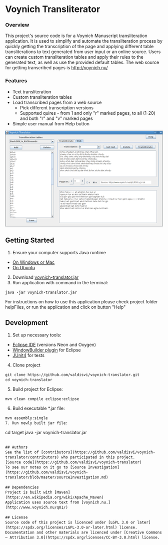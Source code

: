 # Voynich Transliterator

### Overview
This project's source code is for a Voynich Manuscript transliteration application. It is used to simplify and automate the transliteration process by quickly getting the transcription of the page and applying different table transliterations to text generated from user input or an online source.
Users can create custom transliteration tables and apply their rules to the generated text, as well as use the provided default tables.
The web source for getting transcribed pages is http://voynich.nu/

### Features

- Text transliteration
- Custom transliteration tables
- Load transcribed pages from a web source
  - Pick different transcription versions
  - Supported quires - from 1 and only "r" marked pages, to all (1-20) and both "r" and "v" marked pages
- Simple user manual from Help button

![Screenshot](https://github.com/valdisvi/voynich-translator/blob/master/src/main/resources/voynich-translator.png)

## Getting Started

1. Ensure your computer supports Java runtime
- [On Windows or Mac](https://www.java.com/en/download/help/version_manual.xml)
- [On Ubuntu](https://www.howtogeek.com/191427/how-to-find-out-if-java-is-installed-in-ubuntu-and-how-to-install-it/)

2. Download [voynich-translator.jar](https://github.com/valdisvi/voynich-translator/blob/master/bin/voynich-translator.jar?raw=true)
3. Run application with command in the terminal:
```
java -jar voynich-translator.jar
```
For instructions on how to use this application please check project folder helpFiles, or run the application and click on button "Help"

## Development

1. Set up necessary tools:
  - [Eclipse IDE](https://www.eclipse.org/) (versions Neon and Oxygen)
  - [WindowBuilder plugin](https://www.eclipse.org/windowbuilder/) for Eclipse
  - [JUnit4](https://junit.org/junit4/) for tests
4. Clone project
```
git clone https://github.com/valdisvi/voynich-translator.git
cd voynich-translator
```
5. Build project for Eclipse:
```
mvn clean compile eclipse:eclipse
```
6. Build executable *.jar file:
```
mvn assembly:single
7. Run newly built jar file:
```
cd target
java -jar voynich-translator.jar
```

## Authors
See the list of [contributors](https://github.com/valdisvi/voynich-translator/contributors) who participated in this project.
[Source code](https://github.com/valdisvi/voynich-translator)
To see our notes on it go to [Source Investigation](https://github.com/valdisvi/voynich-translator/blob/master/sourceInvestigation.md)

## Dependencies
Project is built with [Maven](https://en.wikipedia.org/wiki/Apache_Maven)
Application uses source text from [voynich.nu.](http://www.voynich.nu/q01/)

## License
Source code of this project is licenced under [LGPL 3.0 or later](https://spdx.org/licenses/LGPL-3.0-or-later.html) license.
Documentation and other materials are licenced under [Creative Commons — Attribution 3.0](https://spdx.org/licenses/CC-BY-3.0.html) license.

